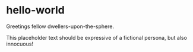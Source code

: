 # hello-world

Greetings fellow dwellers-upon-the-sphere. 

This placeholder text should be expressive of a fictional persona, but also innocuous! 
